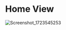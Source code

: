 # Home View
![Screenshot_1723545253](https://github.com/user-attachments/assets/594a3be2-0ead-4b25-8e4d-f0d03e50d0fb)


